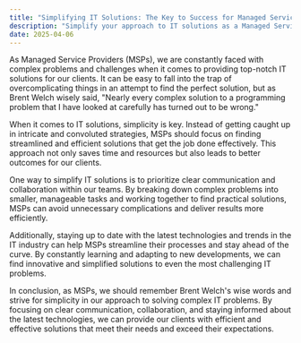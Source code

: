 ```yaml
---
title: "Simplifying IT Solutions: The Key to Success for Managed Service Providers"
description: "Simplify your approach to IT solutions as a Managed Service Provider with clear communication, collaboration, and staying informed on the latest industry trends."
date: 2025-04-06
---
```


As Managed Service Providers (MSPs), we are constantly faced with complex problems and challenges when it comes to providing top-notch IT solutions for our clients. It can be easy to fall into the trap of overcomplicating things in an attempt to find the perfect solution, but as Brent Welch wisely said, "Nearly every complex solution to a programming problem that I have looked at carefully has turned out to be wrong."

When it comes to IT solutions, simplicity is key. Instead of getting caught up in intricate and convoluted strategies, MSPs should focus on finding streamlined and efficient solutions that get the job done effectively. This approach not only saves time and resources but also leads to better outcomes for our clients.

One way to simplify IT solutions is to prioritize clear communication and collaboration within our teams. By breaking down complex problems into smaller, manageable tasks and working together to find practical solutions, MSPs can avoid unnecessary complications and deliver results more efficiently.

Additionally, staying up to date with the latest technologies and trends in the IT industry can help MSPs streamline their processes and stay ahead of the curve. By constantly learning and adapting to new developments, we can find innovative and simplified solutions to even the most challenging IT problems.

In conclusion, as MSPs, we should remember Brent Welch's wise words and strive for simplicity in our approach to solving complex IT problems. By focusing on clear communication, collaboration, and staying informed about the latest technologies, we can provide our clients with efficient and effective solutions that meet their needs and exceed their expectations.
